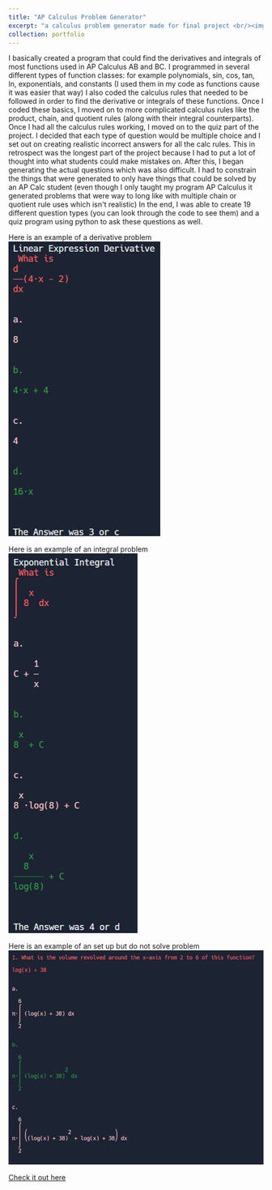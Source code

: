 ```yaml
---
title: "AP Calculus Problem Generator"
excerpt: "a calculus problem generator made for final project <br/><img src='/images/portfolio/home.png' width='290' height='280'>"
collection: portfolio
---
```


I basically created a program that could find the derivatives and integrals of most functions used in AP Calculus AB and BC. 
I programmed in several different types of function classes: for example polynomials, sin, cos, tan, ln, exponentials, and constants (I used them in my code as functions cause it was easier that way) 
I also coded the calculus rules that needed to be followed in order to find the derivative or integrals of these functions. 
Once I coded these basics, I moved on to more complicated calculus rules like the product, chain, and quotient rules (along with their integral counterparts). 
Once I had all the calculus rules working, I moved on to the quiz part of the project. 
I decided that each type of question would be multiple choice and I set out on creating realistic incorrect answers for all the calc rules. 
This in retrospect was the longest part of the project because I had to put a lot of thought into what students could make mistakes on. 
After this, I began generating the actual questions which was also difficult. 
I had to constrain the things that were generated to only have things that could be solved by an AP Calc student (even though I only taught my program AP Calculus it generated problems that were way to long like with multiple chain or quotient rule uses which isn't realistic) 
In the end, I was able to create 19 different question types (you can look through the code to see them) and a quiz program using python to ask these questions as well. 

Here is an example of a derivative problem<br/>
<img src='/images/portfolio/derivative.png'>

Here is an example of an integral problem<br/>
<img src='/images/portfolio/integral.png'>

Here is an example of an set up but do not solve problem<br/>
<img src='/images/portfolio/revolve.png'>

[Check it out here](https://replit.com/@AkashDubey/CalcFinalProject)